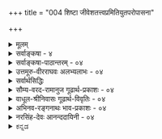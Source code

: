 +++
title = "004 शिष्टा जीवेशतत्त्वप्रमितियुतपरोपासना"

+++
<details><summary>मूलम्</summary>

शिष्टा जीवेशतत्त्वप्रमितियुतपरोपासना मुक्तिहेतुः शक्यस्तत्तत्प्रकारावगतिविरहिभिर्नैव याथात्म्यबोधः ।  
ते ते चार्था विदध्युः कुमतिविरचितास्तत्त्वबोधोपरोधं तस्मान्निर्धूतसर्वप्रतिमतविमतिं साधये सर्वमर्थम् ॥ ४ ॥
</details>

<details><summary>सर्वाङ्कषा - ४</summary>

ननु परमात्मोपासनमेव मुक्तिहेतुः सिद्धान्तसंमतः । एवं सति तत्त्वमुक्ताकलापग्रन्थधारणाभिधानं कस्मै पुरुषार्थायाभिधीयत इत्यत्राह - शिष्टेत्यादि । **जीवेशतत्त्वप्रमितियुतपरोपासना** = जीवेश्वररूपयोः तत्त्वयोः **प्रमितिः** = याथात्म्यज्ञानम्, तया **युता** = सहिता जीवेश्वरयाथात्म्यज्ञानपूर्विकेति यावत् । तादृशी **परोपासना** =परमात्मोपासनमेव मुक्तिहेतुः **शिष्टा** = विहिता । 'पृथगात्मानं प्रेरितारं च मत्वा जुष्टस्ततस्तेनामृतत्वमेति' (श्वे. 1-6 ) इत्यादिश्रुतिविहिता ॥ 

ननु देहादिभ्यः पृथग्भूतमात्मानं प्रेरितारं परमात्मस्वरूपं मत्वेति 'अहं ब्रह्मास्मि' इति जीवब्रह्माभेदज्ञानं मुक्तिहेतुरुच्यते, न तत्त्वत्रयज्ञानमिति चेत्; तदा 'देहादिभ्यः' इत्यध्याहारक्लेशः, चकारवैयर्थ्यम्, प्रेरितृपदजुष्टादिपदानामस्वारस्यमित्याद्यनन्तदोषप्रसङ्गः । अतः आत्मानं प्रेरितारं च पृथङ्गत्वा, तेन जुष्टः, तत एवामृतत्वमेतीत्यर्थ एव स्वरसः । अपि च 'अहं ब्रह्मास्मि' इति ज्ञानमपि चिदचिदीश्वरतत्त्वज्ञानादेव भवेत्, न तु 'अहं ब्रह्मास्मि' इति वाक्यावृत्त्येत्यादिकमये (जीव. 29) विस्तरेण भविष्यति । जीवेति प्रकृतेरप्युपलक्षकम् । तथा च जीवात्मनः संसारहेतुभूतयोः देहात्मभ्रमस्वतन्त्रात्मभ्रमयोर्मध्ये चिदचिच्छब्दवाच्यप्रकृति- 'पुरुषतत्त्वज्ञानात् देहात्मभ्रमः, जीवेश्वरतत्त्वज्ञानात् स्वतन्त्रात्मभ्रमश्च निवर्तत इति तत्त्वत्रयज्ञानमावश्यकमिति भावः । अचिद्भेदः यदि चिति जीवे ज्ञेयः, तदा अचिद्विशेषाणां स्वरूपस्वभावादिकमपि ज्ञेयमेव । अतश्च तत्त्वत्रयतत्त्वज्ञानं तत्तत्तत्त्वानां सामान्यरूपाणां विशेषरूपाणां च यथावस्थितस्वरूपस्वभावादिज्ञानमन्तरा न सम्भवेदिति सर्वाण्येतान्यवश्यज्ञेयानीति परावरतत्त्वविचारः मुमुक्षोरावश्यक एव ॥ 

यद्यपि चिदचिदीश्वररूपतत्त्वत्रयमेव एतत्संप्रदायसिद्धम्, अथापि तदनुबन्धितया सन्ति बहूनि तत्त्वानि । सर्वाणि तानि संकलय्य पञ्चधा विभज्य पञ्चसरत्वेन तेषां रूपणात् 'कलापः' इत्यभिहितम् ॥ 

5. 

[[7]]

ते ते चार्था विदध्युः कुमतिविरचितास्तत्त्ववोधोपरोधं 

तस्मान्निर्धूतसर्वप्रतिमतविमतिं साधये सर्वमर्थम् ॥4॥ 

[ तत्त्वज्ञानस्य महत्त्वम् ] 

आवापोद्वापतः स्युः कतिकति कविधीचित्रवत् तत्तदर्थे- 

ष्वानन्त्यादस्तिनास्त्योरनवधिकुहनायुक्तिकान्ताः कृतान्ताः । 



ननु परमात्मा एक एव किल परमं तत्त्वम् । एवं सति त्रीणि वा तत्त्वानि कथं भवेयुः ? तदनुबन्धितया बहूनि वा तत्त्वानि कथं भवेयुरिति चेत्, तत् सत्यम् । परमं तु तत्त्वं एकमेव । अथापि 'परम' पदमेव ज्ञापयति अन्येषामपि अपरमतत्त्वानां सद्भावम् । अत एव श्रुतिरपि परमात्मानम् 'सत्यस्य २ 19/20 बृ. सत्यम्' इति वदति । अतस्तत्त्वमनेकधा । तस्य भावः तत्त्वमिति हि व्युत्पत्तिः । तच्च तत्तद्वस्तुस्वरूपानुगुणं भिद्यते बहुधा । 'किं पुनस्तत्त्वम्? सतश्च सद्भावः असदश्चासद्भावः । सत् सदिति गृह्यमाणं यथाभूतविपरीतं तत्त्वं भवति, असच्च असदिति गृह्यमाणं यथाभूतमविपरीतं तत्त्वं भवति' (न्या. भा. 1-1-1) इति हि महानैय्यायिकः । अस्तु नाम तत्त्वान्यनन्तानि तरतमभावापन्नानि । तेषां ज्ञानं कोपयुज्यत इति चेत्; सकलेतरविलक्षणतया हि गृह्यमाणं परमात्मतत्त्वं परमतत्त्वं भवेत् । अतः कर्तव्य एव यावच्छक्ति इतरतत्त्वानामपि विचारः । ये तु मृदुमतयस्तान् प्रत्यस्त्येवार्षवचनम् 'शास्त्रज्ञानं बहुकेशं बुद्धेश्चलनकारणम् । उपदेशाद्धरिं बुध्वा विरमेत्सर्वकर्मसु ॥' इति ॥ 

[[1]]

एतत्सर्वमभिप्रेत्याह - शक्य इत्यादि । **तत्तत्प्रकाराणाम्** = तत्तत्तत्त्वेषु विद्यमानानां प्रकारभेदादीनाम् **अवगतिः** =याथात्म्यज्ञानम्, **तद्विरहिभिः** = तद्रहितैः **याथात्म्यबोधः** = यथावस्थितवस्तुयाथात्म्यज्ञानम् नैव **शक्यः** = प्राप्तुं सर्वथा न शक्यः । अतः केवलतत्त्वत्रयज्ञानं निश्शङ्कपरोपासनासहकारि न भवितुमर्हति । अतः कूलंकषविचारः आवश्यकः । नन्वस्तु तत्त्वत्रयादिज्ञानमावश्यकम् । अथापि परमतखण्डनस्य का प्रसक्तिः ? इत्यत्राह - ते ते चार्था इत्यादि । **कुमतिभिः** = कुयुक्तिमद्भिः कुतार्किकैः **विरचिताः** = कल्पिताः; ते ते चार्थाः इति कल्पनाबहुत्वदृष्ट्या, तत्त्वबोधस्य उपरोधं विदध्युः । तस्मात् निर्धूतसर्वप्रतिमतविमतिं सर्वम् अर्थं साधये । निर्धूताः सर्वाः प्रतिमतानां **विमतयः** = विरुद्धा मतयः, विविधा मंतयो वा यस्मादर्थात् सः। तादृशं सर्वमपि अर्थं साधये । सर्वेष्वपि प्रमेयेषु प्रतिपक्षिणां कुयुक्तिनिरसनपूर्वकं सिद्धान्तं सर्वं प्रदर्शयामीति भावः । अत एव ग्रन्थान्ते 'निश्शेषां वस्तुवृत्तिं निपुणमिह मया न्यस्यता क्वापि कोणे' ( अद्रव्य. 135 ) इति एतद्ग्रन्थस्य सर्वार्थगर्भत्वं वक्ति ॥ ४ ॥
</details>


<details><summary>सर्वाङ्कषा-पाठान्तरम् - ०४</summary>

ननु परमात्मोपासनमेव मुक्तिहेतुः सिद्धान्तसंमतः । एवं सति तत्त्वमुक्ताकलापग्रन्थधारणाभिधानं कस्मै पुरुषार्थायाभिधीयत इत्यत्राह - शिष्टेत्यादि । जीवेशतत्त्वप्रमितियुतपरोपासना = जीवेश्वररूपयोः तत्त्वयोः प्रमितिः = याथात्म्यज्ञानम्‌, तया युता = सहिता जीवेश्वरयाथात्म्य ज्ञानपूर्विकेति यावत्‌ । तादृशी परोपासना = परमात्मोपासनमेव मुक्तिहेतुः शिष्टा = विहिता । 'पृथगात्मानं प्रेरितारं च मत्वा जुष्टस्ततस्तेनामृतत्वमेतिः' (श्वे.१-६) इत्यादिश्रुतिविहिता ॥   
ननु देहादिभ्यः पृथग्भूतमात्मानं प्रेरितारं परमात्मस्वरूपं मत्वेति 'अहं ब्रह्मास्मि' इति जीववब्रह्माभेदज्ञानं मुक्तिहेतुरुच्यते, न तत्त्वत्रयज्ञानमिति चेत्‌; तदा 'देहादिभ्यः' इत्यध्याहारक्लेशः, चकारवैयर्थ्यम्‌, प्रेरितृपदजुष्टादिपदानामस्वारस्यमित्याद्यनन्तदोषप्रसङ्गः । अतः आत्मानं प्रेरितारं च पृथङ्मत्वा, तेन जुष्टः, तत एवामृतत्वमेतीत्यर्थ एव स्वरसः । अपि च 'अहं ब्रह्मास्मि' इति ज्ञानमपि चिदचिदीश्वरतत्त्वज्ञानादेव भवेत्‌, न तु 'अहं ब्रह्मास्मि' इति वाक्यावृत्त्येत्यादिकमग्रे (जीव.२९) विस्तरेण भविष्यति । जीवेति प्रकृतेरप्युपलक्षकम्‌ । तथा च जीवात्मनः संसारहेतुभूतयोः देहात्मभ्रमस्वतन्त्रात्मभ्रमयोर्मध्ये चिदचिच्छब्दवाच्यप्रकृति- पुरुषतत्त्वज्ञानात्‌ देहात्मभ्रमः, जीवेश्वरतत्त्वज्ञानात्‌ स्वतन्त्रात्मभ्रमश्च निवर्तत इति तत्त्वत्रयज्ञानमावश्यकमिति भावः । अचिद्भेदः यदि चिति जीवे ज्ञेयः, तदा अचिद्विशेषाणां स्वरूपस्वभावादिकमपि ज्ञेयमेव । अतश्च तत्त्वत्रयतत्त्वज्ञानं तत्तत्तत्त्वानां सामान्यरूपाणां विशेषरूपाणां च यथावस्थितस्वरूपस्वभावादिज्ञानमन्तरा न सम्भवेदिति सर्वाण्येतान्यवश्यज्ञेयानीति परावरतत्त्वविचारः मुमुक्षोरावश्यक एव ॥   
यद्यपि चिदचिदीश्वररूपतत्त्वत्रयमेव एतत्संप्रदायसिद्धम्‌, अथापि तदनुबन्धितया सन्ति बहूनि तत्त्वानि । सर्वाणि तानि संकलय्य पञ्चधा विभज्य पञ्चसरत्वेन तेषां रूपणात्‌ 'कलापः' इत्यभिहितम्‌ ॥   
ननु परमात्मा एक एव किल परमं तत्त्वम्‌ । एवं सति त्रीणि वा तत्त्वानि कथं भवेयुः ? तदनुबन्धितया बहूनि वा तत्त्वानि कथं भवेयुरिति चेत्‌, तत्‌ सत्यम्‌ । परमं तु तत्त्वं एकमेव । अथापि 'परम' पदमेव ज्ञापयति अन्येषामपि अपरमतत्त्वानां सद्भावम्‌ । अत एव श्रुतिरपि परमात्मानम्‌ 'सत्यस्य सत्यम्‌' (१.९.१०.बृ) इति वदति । अतस्तत्त्वमनेकधा । तस्य भावः तत्त्वमिति हि व्युत्पत्तिः । तच्च तत्तद्वस्तस्वरूपानुगुणं भिद्यते बहुधा । 'किं पुनस्तत्त्वम्‌ ? सतश्च सद्भावः असदश्चासद्भावः । सत्‌ सदिति गृह्यमाणं यथाभूतमविपरीतं तत्त्वं भवति, असच्च असदिति गृह्यमाणं `यथाभूतमविपरीतं तत्त्वं भवति' (न्या.भा.१-१-१) इति हि महानैय्यायिकः । अस्तु नाम तत्त्वान्यनन्तानि तरतमभावापन्नानि । तेषां ज्ञानं कोपयुज्यत इति चेत्‌; सकलेतरविलक्षणतया हि गृह्यमाणं परमात्मतत्त्वं परमतत्त्वं भवेत्‌ । अतः कर्तव्य एव यावच्छक्ति इतरतत्त्वानामपि विचारः । ये तु मृदुमतयस्तान्‌ प्रत्यस्त्येवार्षवचनम्‌ 'शास्त्रज्ञानं बहुक्लेशं बुद्धेश्चलनकारणम्‌ । उपदेशाद्धरिं बुध्वा विरमेत्सर्वकर्मसु ॥' इति ॥   
एतत्सर्वमभिप्रेत्याह - शक्य इत्यादि । तत्तत्प्रकाराणाम्‌ = तत्तत्तत्त्वेषु विद्यमानानां प्रकारभेदादीनाम् अवगतिः = याथात्म्यज्ञानम्‌, तद्विरहिभिः = तद्रहितैः याथात्म्यबोधः = यथावस्थितवस्तुयाथात्म्यज्ञानम्‌ नैव शक्यः = प्राप्तुं सर्वथा न शक्यः । अतः केवलतत्त्वत्रयज्ञानं निश्शङ्कपरोपासनासहकारि न भवितुमर्हति । अतः कूलंकषविचारः आवश्यकः । नन्वस्तु तत्त्वत्रयादिज्ञानमावश्यकम्‌ । अथापि परमतखण्डनस्य का प्रसक्तिः? इत्यत्राह - ते ते चार्था इत्यादि । कुमतिभिः = कुयुक्तिमद्भिः कृतार्किकैः विरचिताः = कल्पिताः; ते ते चार्थाः इति कल्पनाबहुत्वदृष्ट्या, तत्त्वबोधस्य उपरोधं विदध्युः । तस्मात्‌ निर्धूतसर्वप्रतिमतविमतिं सर्वम्‌ अर्थं साधये । निर्धूताः सर्वाः प्रतिमतानां विमतयः = विरुद्धा मतयः, विविधा मतयो वा यस्मादर्थात्‌ सः । तादृशं सर्वमपि अर्थं साधये । सर्वेष्वपि प्रमेयेषु प्रतिपक्षिणां कुयुक्तिनिरसनपर्वकं सिद्धान्तं सर्वं प्रदर्शयामीति भावः । अत एव ग्रन्थान्ते 'निश्शेषां वस्तुवृत्तिं निपुणमिह मया न्यस्यता क्वापि कोणे (अद्रव्य.१३५) इति एतद्ग्रन्थस्य सर्वार्थगर्भत्वं वक्ति ॥ ४ ॥
</details>


<details><summary>उत्तमूरु-वीरराघवः अलभ्यलाभः - ०४</summary>

धार्यो हेतुर्जयादेरित्युक्तम् । जयमनपेक्षनाणानां विरक्तानामपि स्वापेक्षिततत्त्वज्ञानशेषतयैव सर्वततत्त्वविषयवैशद्यमपेक्षितमिति बोधनीयम्; अन्यथा सर्वग्रहणे तेषां प्रवत्तिर्मन्दा स्यादित्याशयेन प्रवृत्तं पद्यमवतारयति शिष्टेति । 'चोदितेति व्याख्यानं शासेरिदं रूपम्, न तु शिष्टेरिति ज्ञापनाय' इति आ दा. । जीवेशतत्त्वेति तत्त्वपदप्रयोगः तत्त्वमुक्ताकलाप इत्यत्र तत्त्वपदेन एतदद्वयमात्रं गृह्यतामिति शंकितुराशयस्फोरणाय । प्रमितिः शास्त्रजन्यं ज्ञानम् । तद्युता - तदधीना परोपासना । मुण्डकोपनिषदि "द्वे विद्ये वेदितव्ये परा चैवापरा च । तत्रापरा ऋग्वेद इत्यारभ्य, अथ परा यया तदक्षरमधिगम्यते" इति शास्त्रजन्यज्ञानोपासनज्ञानयोर्विधानम् । एतत्स्वारस्यात् परोपासनापदेन मुण्डकोक्ताक्षरविद्यामात्रं न ग्राह्यम्; किं तु सर्वापि मुक्तिविद्या ग्राह्येत्याह सर्वविद्येति । न मुण्डकोपनिषद्विद्याया एव परेति नाम, कि तु सर्वपरविद्याया अपीति भावः । तावन्मात्रस्य पराख्यत्वेऽप्यत्र षष्ठीतत्पुरुषोऽस्तु इत्याह परस्येति । यद्यपि जीवेशतत्त्वप्रमितिरेवेष्टा, तथापि साऽपि सर्वतत्त्वज्ञानसापेक्षेति सर्वतत्त्वनिरूपणमत्रेत्याह शक्य इति । सर्वतत्त्वनिरूपणेति । जडाजडद्रव्याद्रव्यादिसर्वज्ञानसत्त्वे एव व्याप्तेः साधुत्वासाधुत्वनिर्णयो भवेत् । व्याप्तिश्च सर्वप्रमाणेतिकर्तव्यताभूततर्कान्तर्भूता, क्वचिदर्थसाधकतयाऽनुमानग्रहणे तदन्तर्भूता चेत्यर्थः ।  
जगतो व्रह्मविवर्तत्ववादो मृषावादिनाम् । ब्रह्मपरिणामवादो भास्करस्य । तस्य यादवप्रकाशस्य च भेदामेदवादः । तत्र जडमात्रे तद्वाद आद्यस्य, जीवेऽपि तद्वादो द्वितीयस्य । अन्यतरासिद्धीति । वादिप्रतिगदिनोर्मध्ये एकस्य पक्षे असिद्धीत्यर्थः । पूर्वोक्तिदर्शिताया जयापेक्षाया दोषानावहत्वमाह परकल्पितेत्यादिना । प्रतिमतशब्दस्य प्रतिवादिपरतया प्रथमव्याख्या, सहयोगे तृतीया । प्रतिपक्षिपरत्वे वा प्रतिपक्षपरत्वे वा हेतुतृतीयया द्वितीयव्यारया । परम्परयेति । यत् साक्षान्मोक्षोपयुक्तं तदर्थमिदं, तदर्थार्थमिदमिति क्रमेण सर्वमपेक्षितमिति भावः ॥ ४ ॥
</details>

<details><summary>सर्वार्थसिद्धिः</summary>

नन्वपवर्गसिद्धौ यदन्तरङ्गं तदेव विशदं तदर्थिभिरवगन्तव्यम्, तावदेव शिष्यादिभ्योऽपि प्रवर्तितव्यम्, किमन्यैरिह कीर्त्यमानैरित्यत्राह - शिष्टेति । शिष्टा - चोदितेत्यर्थः । जीवेशावेव तत्त्वे जीवेशतत्त्वे; तयोः प्रमितिरिहागमजन्या । परोपास्तेस्तत्त्वज्ञानमितिकर्तव्यता, नतु स्वयं साधनम् । प्रमितियुता - प्रमितिजनितानुस्मृतिपूर्विकेत्यर्थः । तदभिप्रायेणोक्तं जीवपरमात्मयाथात्म्यज्ञानपूर्विकेत्यादि । परोपासनेति सर्वविद्याभिप्रायं, परस्य ब्रह्मण उपासनेति वा । शक्य इत्यादि - न हि द्रव्याद्रव्यविभागाभावे शिष्टोपासनमूलकतत्त्वप्रतीतिसिद्धिः । तत्त्वनिरूपणाभावे च तत्त्वनिर्णयोपयुक्तयोस्तर्कानुमानयोर्व्याप्तिः शङ्काकलङ्किता स्यात् । परोक्तानुमानानामन्यतरासिद्ध्यनैकान्तिकत्वाद्युद्भावनं च कथं स्यात्? परो वा कथमस्मत्सिद्धान्तानभिज्ञः कथायामस्माभिरधिकुर्यात्? परकल्पितार्थभङ्गेन तदहङ्कारखण्डनं च तत्त्वाध्यवसायसंरक्षणार्थम् । तत्तदिति प्रस्तुतौ जीवेशौ गृह्येते । अथवा तत्तत्प्रकृत्यादिप्रकारबोधाभावे तत्तत्प्रतिसंबन्धिकं तयोरपि याथात्म्यं नावगम्येत । ते ते चार्थाः ब्रह्मविवर्तपरिणामभिन्नाभिन्नत्वादयः । कुमतिविरचिताः - कुदृष्टिभिः कल्पिताः, भ्रान्तिविजृम्भिता इति वा । अत एव कुमतिभिरर्थ्यन्त इत्यर्थाः न तु परमार्थाः । प्रतिमतैर्विमतिः - विवादः, तत्प्रसूता वा विरुद्धबुद्धिः । सर्वमर्थं - मुमुक्षुभिर्ज्ञातव्यम् । परम्परयेत्यर्थः ॥४॥
</details>


<details><summary>सौम्य-वरद-रामानुज गूढार्थ-प्रकाशः - ०४</summary>

अर्थान्तरभ्रान्तिं वारयति - चोदितेति । "द्वे विद्ये वेदितव्ये" इति वाक्ये । प्रति[प्रमिति?] शब्दस्य यथार्थज्ञानवाचित्वात् त[त्त्व]शब्दस्य तदर्थान्वया[नु]पपत्त्या व्याचष्टे - जीवेशावेव तत्त्वे इति । तयो प्रमितिरिति । सवंविद्याक्रोडीकरणार्थं पष्ठीसमासमाश्रित्य व्याचष्टे - परस्येति । 'शक्यः' इत्येतत् अनेकधा व्याख्यातुमुपक्रमते - शक्य इत्यादीति । नहीति । अयं भावः - परोपासनविधायिकायां मुण्डकोपनिषदि न केवलं ब्रह्मोपासनं विधीयते, किंतु अनेकगुणकमुपासनम् । तन्मूलं च तादृशमेव ज्ञानम् । द्रव्याद्रव्यविभागपूर्वकनिरूपणाभावे कथमध्यवसीयेत विचार्येत, भूतयोनिशब्दार्थः, "इन्द्रियेभ्य परा ह्यर्थाः" 'गताः कालाः पञ्चदश प्रतिष्ठाः.... कर्माणि विज्ञानमयश्च आत्मा परेऽव्यये सर्व एकीभवन्ति । "अप्राणो ह्यमनाः शुभ्रः", "सप्त प्राणाः प्रभवन्ति" इत्यादि च? किञ्च, अत्र हि अनेकगुणविशिष्टपरमात्मोपासनं विधीयते । एतत्कारणं च अनेकगुणविशिष्टेश्वराध्यवसायः, "नित्यं विभुम्" इत्यादिवाक्यजन्यः । अयं च अध्यवसायो द्रव्यवैलक्षण्याप्रतिपादने जडाजडवैलक्षण्याप्रतिपादने च न सम्भवति । द्रव्याद्रव्यविभागाभावेन गुणवैशिष्ट्यानुपपत्तेः । "यः सर्वज्ञः" इत्यादेः प्रधनेऽप्युपपत्तिशङ्कायाम् "अदृश्यत्वादिगुणको धर्मोक्तेः" इति न्यायस्य निश्चायकत्वात् । ततश्च तद्धर्मतत्स्वरूपतद्विजातीयपदार्थप्रतिपादकम्, "अध्यात्मयोगधिगमेन" इति वाक्यान्तरविहितजीवयाथात्म्यप्रतिपादकं च सरपञ्चकं सार्थकमिति भावः । प्रकारान्तरेणापि सरपञ्चकोपयोगमाह - सर्वेति । "यः सर्वर्ज्ञः" इत्यादिवाक्यं तर्कानुमानसहकृतं सत् ईथ्यरसार्वज्ञं प्रतिपादयेत्; तत्सहकाराभावे तु गौणमुख्यविभागानिर्धारणेन वाक्यस्यानिश्चायकत्वात् । तयोश्च तर्कानुमानयोः न व्याप्तिग्रहणमिति सर्वापदार्थप्रतिपादकं सरपञ्चकमपि सार्थकमिति भावः ॥ इतोऽपि सरपञ्चकस्य सार्थकत्वमित्याह - परोक्तेति । यदाऽयं परवादी अस्मदसिद्धेन जाति-समवायमहत्त्वादिधर्मयोगेन जीवेश्वरयोरस्मदनभिमतमर्थं साधयेत् - तदाऽसिद्धिर्वक्तव्या । यदा तु उभयसिद्धेन प्रयत्नादिना अस्मदनिष्टं साधयेत् -तदाऽनेकान्तिकत्वं वक्तव्यम् । यदा चायं जीवपरमात्मनोरुभयसिद्धेन धर्मेण जडत्वादिकं साधयेत् - तदा संशयाद्यगोचरत्वात् स्वयंज्योतिर्भूत(श्च) इति बाधो वक्तव्य इत्यादि स्वयमूहनीयम् । एतच्च सर्वनिरूपणाभावे न सम्भवतीति भावः । मूलार्थस्तु - तत्प्रकारावगतिविरहिभिः अनैकान्तिकत्वाद्युद्भावनद्वारा परपक्षनिरासपुरस्सरजीवपरयाथात्म्यावबोधः न शक्यत इति । इतश्च कृत्स्नप्रबन्धः सार्थक इत्याह - परो वेति । विवादाद्धि तत्त्वप्रतिपत्तिर्भवति, सर्वप्रतिपादनाभावे च परोऽस्मत्सिद्धान्तानभिज्ञतयाऽनैकान्तिकत्वादि उद्भावयितुमशक्तः सन् अस्माभिः सह वादे नावतरेत् । ततश्च तत्त्वप्रतिपत्तिर्न संभवतीति । ननु "शिष्यसब्रह्मचारिशिष्टश्रोत्रियैः [श्रेयोऽर्थिभिः] कुर्यात् (चारिशिष्टश्रेयोर्थिभिरनयुभिरभ्सूयुपेयदितिन्यायसूत्रे") इति अक्षपादोक्तन्यायेन वादस्याधिकारिविशेषनियतत्वात्, तेषां च सिद्धान्ताभिज्ञत्वात्, जयादिहेतुभूतयोर्जल्पवितण्डयोश्च, "न विगृह्य कथां कुर्यात्" इत्यादिभिर्निषेधात् कथं वादिपदावतरणं (वादावतारणं) प्रयोजनमित्यत्राह - परकल्पितेति । परकल्पितपरमाण्ववयविसमवायक्षणिकत्वप्रमृत्यनुमानभङ्गेन भग्नाहङकाराः परवादिनो नार्थतत्त्वं विप्लावयन्ति इति, तत्खण्डनार्थमपि सर्वनिरूपणं कर्तव्यमिति भावः । "तत्त्वाध्यवसायसंरक्षणार्थं जल्पवितण्डे ऽ बीजप्ररोहसंरक्षणार्थं कण्टकशाखावरणवत्' इति अक्षपादोक्तन्यायेन जल्पवितण्डयोरपि तत्त्वप्रतिपत्त्युपयुक्तत्वात् । निषेधस्य च "विद्याचोरो गुरुद्रोही वेदेश्वरविदूषकः । त एते बहुपाप्मानः सद्यो दण्ड्या इति श्रुतिः ॥" इत्यहङ्कारखण्डनरूपदण्डस्यापि विहितत्वेन तद्व्यतिरिक्तवादकविषयत्वाच्च जल्पवितण्डे कर्तव्ये एवेति भावः । प्रकारान्तरेण सार्थकत्वं वक्तुं पीठिकामाह - तत्तदिति । "अशब्दमस्पर्शमरूपमव्ययं तथाऽरसं नित्यमग(म्य)न्धवच्च यत्" इत्यादि सप्रतियोगिधर्मप्रतिपादनेन प्रतियोगितत्तत्पदार्थनिरूपणमावश्यकमिति । इतोऽपि प्रकरणं सार्थकमित्याह - तेते चार्था इति । विश्वस्य जगतो ब्रह्मविवर्तत्वपरिणामत्वभिन्नाभिनत्वादिरूपेष्वर्थेषु जाग्रत्सु "निष्कलं निष्क्रियम्" इत्यदिश्रुत्यर्थानां उपरोधो भवतीति, तन्मतनिरासार्थं विश्वनिरूपणं कर्तव्यमिति भावः ।   
विशिष्टबुद्धिहेतुत्वात् व्याप्तिसिद्ध्युपयोगतः ।   
असिद्ध्याद्युद्भावकत्वात् वादिवादावतारणात् ॥ २ ॥  
दुर्वादिनां वहिःस्थित्या प्रतियोगिनिरूपणात् ।   
अर्थतत्त्वावबोधित्वात् सार्थकं सरपञ्चकम् ॥ ३ ॥ ॥ ४ ॥
</details>


<details><summary>वाधूल-श्रीनिवासः गूढार्थ-विवृतिः - ०४</summary>

प्र. पदेनैव याथार्थ्यसिद्धेः तत्त्वपदं व्यर्थमित्याशङ्क्याह - जीवेशाविति । परोपासनेति । अत्र कर्मधारयस्यापि प्रकृतत्वात् परा चासावुपासनेति विवक्षितत्वात् तत्र ''अय परा'' इत्याद्युक्तोपासनविशेषमात्रपरत्वशङ्का व्युदस्यति -परोपासनेति सर्वोपासनाभिप्रायमिति । उपासनाशब्दस्य उपास्याकाङ्गाया उत्कटत्वात् तच्छान्त्यर्थं सर्वोपासनसङ्ग्रहसोकर्यार्थं च अन्यया व्याचष्टे - परस्य ब्रह्मण इति । परशब्दस्य(तच्छब्दस्य?) प्रकृतपरामर्शित्वस्वारस्यानुरोधेनाह तत्तदिति । तत्तदिति वीप्सास्वारस्यानुरोधेनान्यथा व्याचष्टे - अथवेति । कुमतिपदं विरचितशब्दस्वारस्यानुरोधेन बहुब्रीहितया व्याचष्टे कुमतिभि कुदृष्टिभिः इति । बहुव्रीहेः कर्मधारयस्याभ्यर्हितत्वात् आह भ्रान्तिविजृम्भिता इति वेति । विमतिपदस्य विवादपरत्वमङ्गीकृत्य तस्य कैरिति प्रतियोगिसापेक्षत्वात् प्रतिमतपदं प्रतियोगिपरतया व्याचष्टे - प्रतिमतैरिति । विमतिपदमुख्यत्वलाभाय अवयवशक्त्या विरुद्घबुद्धिपरत्वमङ्गीकृत्य प्रतिमतपदं हेतुपरतया व्याचष्टे - तप्प्रसूता वेति ॥ ४ ॥
</details>


<details><summary>अभिनव-रङ्गनाथः भाव-प्रकाशः - ०४</summary>

\*नन्वपवर्गसिद्धाविति – अयमाशयः - यद्यपि पदार्थानां परस्परव्यावर्तकाकारप्रदर्शनैदम्पर्येण प्रवृत्ते वैशेषिकदर्शने द्रव्यगुणकर्मसामान्यविशेषसमवायरूपेण विभक्तानां पदार्थानां मध्ये कर्मादीनां द्रव्यगुणयोरेवान्तर्भावेन द्रव्यस्यापि गुणत्वेन व्यवहारेण च गुणपदस्थाने अद्रव्यपदं निवेश्य द्रव्यमद्रव्यमित्येव तत्सूत्रं शिक्षणीयमिति व्याससिद्धान्त इति न्यायपरिशुद्धौ निपुणतरमुपपादयिष्यमाणदिशा द्रव्याद्रव्यविभागोऽपि युक्तस्स्यान्नाम; अथापि न्यायपरिशुद्धौ प्रमेयाध्याये द्रव्याद्रव्यविभागज्ञानस्य साक्षादपवर्गसाधनत्वाभावस्य स्फुटं प्रदर्शनात् श्रुतिसंप्रदायसिद्धं स्वैरेव ग्रन्थान्तरेषु प्रदर्शितं ईशेशितव्यविभागं परावरविभागं च परित्यज्य द्रव्याद्रव्यप्रभेदादिति वक्ष्यमाणविभागकरणमनुचितं ईशेशितव्यपरावरविभागज्ञानस्य अपवर्गान्तरङ्गत्वात् इति ॥  
१ \*जीवेशतत्वप्रमितीति - 'पृथगात्मानं प्रेरितारं च मत्वा' 'द्वे विद्ये वेदितव्ये' इत्यादिश्रुतयोऽत्राभिमताः ॥  
२ \*जीवेशतत्वे इति - तत्वं द्विविधं ईशरूपमीशितव्यरूपं चेति; 'क्षरात्मानावीशते देव एकः' 'ईशावास्यमिदं सर्वं' 'स ईशोऽस्य जगतो नित्यमेव' इत्यादिश्रुतेरित्याशयः । जिज्ञासाधिकरणान्ते श्रुतप्रकाशिकायां तत्वत्रयाधिकारे चेदं व्यक्तम् । परतन्त्रचेतनो जीवः स्वतन्त्र ईश्वर इति न्यायपरिशुद्धिसूक्त्या स्वतन्त्रमस्वतन्त्रमित्यपि विभागस्सूच्यते ॥  
३ \*प्रमितिरिहागमजन्येति - एतच्च अदृश्यत्वादिगुणकाधिकरणे भाष्ये स्पष्टम् ॥  
१ \*परोपासनेति - उपासनैव मोक्षसाधनमिति प्राचां वृत्तिकाराणां सम्मतमित्यन्यत्र स्पष्टम् । अत्र उपासकस्य प्रपदनमङ्गकोटौ । अशक्तानां तूपासनास्थाने इति वेदार्थसग्रहतात्पर्यदीपिकादौ । एतेन - ईशेशितव्यपरावरविभागज्ञानस्यापि उपासाद्वारैवोपयोगः न तु साक्षादिति सूचितम् ॥  
२ नहीत्यादि । अयमाशयः - ईशेशितव्यपरावरविभागज्ञानस्य किं रूपमपवर्गसिद्धावन्तरङ्गत्वं साक्षादुपायत्वं आहो स्वित्परम्परयोपकारकत्वम्? नाद्यः भक्तिप्रपत्तिव्यतिरिक्तविभागज्ञानस्योपायताया अप्रामाणिकत्वात् ।  
द्वितीये तु जीवस्य परब्रह्मणोत्यन्तनिकर्षज्ञानसंपादनमुखेन भगवद्भक्तिजननादिद्वारा तस्योपयोगवत् द्रव्याद्रव्यविभागज्ञानस्यापि ब्रह्मगुणानां ब्रह्मणश्च तात्विकपरस्परभेदवत्त्वादिज्ञानसंपादनमुखेन प्रतिनियतगुणवद्ब्रह्मज्ञानस्यैव मोक्षोपायत्वस्थिरीकरणमूलकभगवद्भक्त्यादिजननात्मकोपकारकत्वस्य तुल्यत्वात् । असंप्रज्ञातसमाधावपि 'परास्य शाक्तिर्विविधैव श्रूयते स्वाभाविकी ज्ञानबलक्रिया च' इति श्रुत्युक्तषाड्गुण्यदिव्यमङ्गलविग्रहविशिष्टनिर्गुणवासुदेवविषयकत्वस्य 'संप्रज्ञातस्थितिमतिगते निर्विकल्पे समाधौ' इत्यादिश्लोके व्यक्तत्वात् । सूत्रकारश्च - 'इतरे त्वर्थसामान्यात्' 'आनन्दादयः प्रधानस्य' इति सूत्रद्वयेन स्वरूपनिरूपकचिदचिद्व्यावर्तकगुणवत्तायाः मोक्षोपायज्ञाननैयत्यं सिद्धान्तयामास । वपुषः काळिमेत्यनेन दिव्यमङ्गलविग्रहस्य सर्वविद्यानुयायित्वव्यञ्जनेन अद्रव्यमध्ये शब्दस्पर्शरूपरसगन्धानां तथात्वस्य सूचनात् ।  
'सर्वं खल्विदं ब्रह्मेत्यादि .. अनादरः' इत्यन्तशाण्डिल्यविद्यासन्दर्भे दिव्यमङ्गलविग्रहस्य तद्गुणानां च विषयत्वस्य सर्वत्रप्रसिद्ध्यधिकरणभाष्ये व्यक्तमुपपादनात् । दहरविद्यायां च 'तस्मिन् यदन्तस्तदन्वेष्टव्यम्' इत्यत्र 'अस्मिन् कामास्समाहिताः' इत्यत्रैवोक्तगुणानां विवक्षा 'तस्मिन् यदन्तः इति कामव्यपदेशः' इति वाक्यग्रन्थसिद्धा । तत्र शक्तेरपहतपाप्मत्वादौ संयोगस्य सर्वविद्यानुयायिन्यनन्तत्वादौ निर्गुणश्रुतौ निषेध्यतया सत्वरजस्तमसां च ज्ञेयता भाष्यादिनिष्णातानां सुगमा । जडाजडविभागे च स्वयंप्रकाशत्वज्ञानस्य अचिद्विलक्षणत्वज्ञापनमुखेन पारलौकिकभोगार्थप्रवृत्तिप्रतिबन्धकनिवृत्तिसंपादकता 'प्रकृत्यात्मभ्रान्तिर्गलति चिदचिल्लक्षणधिया' इति सूक्तिसिद्धा । ब्रह्मणि स्वयंप्रकाशत्वस्य सर्वविद्यानुयायिता 'ज्ञानत्वं ज्ञातृभावात् स्वरबहुलतया स्वप्रकाशत्वतश्च' इत्यनेन निर्णीता । प्रत्यक्पराग्विभागे च अहन्त्वरूपप्रत्यक्त्वज्ञानस्य 'अहमर्थो न चेदात्मा' इत्यादिभाष्योदाहृतसूक्तिप्रतिपादितदिशा मोक्षार्थप्रवृत्त्युपयोगित्वं धर्मभूतज्ञानस्य पराक्त्वेन धर्मिभिन्नत्वज्ञानसंपादनमुखेन चोपयोग इत्यादिकं स्वयमूह्यम् ॥  
१\*ब्रह्मविवर्तेत्यादि - उपादानविषमसत्ताकोऽन्यथाभावो विवर्तः । तत्समसत्ताकोऽन्यथाभावः परिणामः । अत्र परिणामपक्षः शङ्कराचार्येभ्योऽपि प्राचीनस्य भर्तृप्रपञ्चस्य अर्वाचीनानां यादवप्रकाशानां च संमत इत्युत्तरत्र व्यक्तीभविष्यति । विवर्तवादः ब्रह्मस्वरूपपरिणामवादश्च दूषितौ श्लोकवार्तिके भट्टैः ॥ ४ ॥
</details>


<details><summary>नरसिंह-देवः आनन्ददायिनी - ०४</summary>

प्रबन्धातिशयवर्णनमपि प्रारिप्सिताननुगुणमित्यत्राह – प्रबन्धस्येति - शुद्धो नानापरीक्षास्वित्यत्र 'म्रभ्नैर्यानां त्रयेण त्रिमुनियतियुता स्रग्धरा' इति स्रग्धरालक्षणे मुनियतिमत्त्वमुक्तमिति तदभावो नाशङ्क्यः; तद्व्याख्याने - 'स्वरसन्ध्याप्तसौन्दर्ये यतिभङ्गो न दोषभाक्' इत्यभिधानात् । अत्र स्वरसन्धिलब्धसौन्दर्यसत्त्वान्न दोष इति भावः ॥  
ननु तत्वमुक्ताकलापं व्यातानीत् इति वदता तत्वनिरूपणं विहाय जीवेशज्ञानपूर्वकोपासनाया मुक्तिहेतुत्वप्रतिपादनमनुपपन्नं इत्यत्राह - ननु अपवर्गसिद्धाविति ॥  
शिष्टेति – शासेः रूपं न तु शिषेरित्याह - चोदितेत्यर्थ इति । तत्वप्रमितेर्विनष्टत्वात् तद्युक्तत्वं तज्जन्यत्वं वा न संभवतीत्यत्राह प्रमितिजन्यानुस्मृतिपूर्विकेति । परविद्यापरत्वं परोपासनाशब्दस्याभिप्रेत्याह –सर्वविद्याभिप्रायमिति - 'स ब्रह्मविद्यां सर्वविद्याप्रतिष्ठाम्' इति परविद्याप्रकरणाम्नानमुपलक्षणमिति भावः ॥  
योगवृत्त्या सर्वविद्यापरत्वमाह - परस्येति । तत्तदिति - जीवेशपरत्वेवीप्साया अभावात् द्वन्द्वो वाच्यः; स न युक्तः एकशेषप्रसङ्गादित्यभिप्रायेणाह - अथवा इति -केचित्तु- 'तत्तदिति प्रकृतौ जीवेशौ गृह्येते' इत्यस्यायमर्थः - तत्तदित्यत्र प्रथमतच्छब्देन जीवेशौ गृह्येते । तयोः तत्प्रकारः - तत्तत्प्रकारः; व्यावर्तकत्वेन श्रुतिप्रतिपन्नप्रकारः इति न वीप्साद्वन्द्रौ; अपि तु षष्ठीतत्पुरुषः इत्याहुः । मायिनो विवर्तपक्षः । भास्करस्य परिणामः । यादवस्य भेदाभेदौ । आदिशब्देनासत्कार्य-वादाभिव्यक्तिवादक्षणिकत्ववादादयोऽभिमताः । तत्वबोधोपरोधकत्वमर्थानां न युक्तं इत्यत्राह प्रतिमतैरिति ॥ ४ ॥
</details>


<details><summary>ಕನ್ನಡ</summary>

आचार्यरु तम्म ई ग्रन्थरचनॆय उद्देशवन्नु विवरिसुत्तारॆ जीवेशतत्त्वप्रमितियुतपरोपासना मुक्ति हेतुः शिष्टा . जीव मत्तु ईश्वर ऎम्ब ऎरडु तत्त्वगळ यथावत्ताद ज्ञानदॊन्दिगॆ कूडिद पर मातोपासनॆये मुक्तिगॆ कारणवॆन्दु शास्त्रविहितवागिदॆ. तत्तत्र काराव गतिविरहिभि- याथात्मबोध- नैव शः-आयातत्त्व स्वरूपा,गळ ज्ञानविल्लदवरिन्द जीव मत्तु ईश्वर तत्त्वगळ यथावत्ताद ज्ञानवन्नु हॊन्दलु साध्यवे इल्ल. कुमतिविरचिताः ते ते चार्था- तत्त्वबो धोपरोधं विदष्टु कुमतिगळिन्द रूपिसल्पट्ट आया वस्तुस्वरूपगळु तत्त्वज्ञानक्कॆ अडचणॆयन्नु तन्दॊड्डुवुवु. तस्मात् निर्धूततत्तकृति मतविमन्ति सर्वं अर्थं साधये आदुदरिन्द ऎल्ला प्रतिपक्षिगळ वादगळन्नु निराकरिसि ऎल्ल तत्त्वगळन्नु समर्थिसुवनु. 

r 

* पृथगात्मानं प्रेरितारं च मत्वा जुष्टस्तरक्केनाद्रुतत्वमेति (श्री. उ. १. ६ )ऎन्दु चिदचिदीश्वरतत्त्वज्ञान मोक्षसाधनवॆन्दु हेळिदॆ. चित् ऎन्दरॆ जीव, अचित् ऎन्दरॆ जडवस्तु. ईश्वर परमात्मनु. इवुगळ यथावत्ताद ज्ञानवे **मोक्षसु, न**. मानवन सकल क्षेशगळिगू देहात्मभ्रम मत्तु स्वतन्त्रात्मभ्रमवे कारण. चिदचिदीश्वर तत्त्वज्ञानदिन्द ई ऎरडु भ्रमॆगळू निर्मूलन वागुवुदरिन्द ई तत्त्वत्रयज्ञानवे मोक्षसाधन. आदरॆ इवुगळ स्वरूप स्वभावादिगळन्नु ऒब्बॊब्बरु ऒन्दॊन्दुविध हेळिरुवुदरिन्द जिज्ञासुगळिगॆ संशय बरुवुदु सहज. आदकारण प्रतिपक्षिगळ वादगळन्नु निराकरिसि सिद्धान्तवन्नु निरूपिसुवुदरिन्द मुमुक्षुगळु मेलॆ हेळिद तत्त्वत्रयद ज्ञानवन्नु सुलभवागि पडॆयुवरॆम्ब उद्देशदिन्द ई ग्रन्थ रचितवागिदॆ ऎम्बुदु तात्पर्य ॥४। 

</details>
